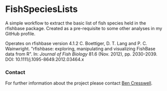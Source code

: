 # FishSpeciesLists

A simple workflow to extract the basic list of fish species held in the rfishbase package. Created as a pre-requisite to some other analyses in my GitHub profile.

Operates on rfishbase version 4.1.2
C. Boettiger, D. T. Lang and P. C. Wainwright. "rfishbase: exploring, manipulating and visualizing FishBase data from R".
In: _Journal of Fish Biology_ 81.6 (Nov. 2012), pp. 2030-2039. DOI: 10.1111/j.1095-8649.2012.03464.x

### Contact
For further information about the project please contact [Ben Cresswell](benjamin.cresswell@jcu.edu.au).